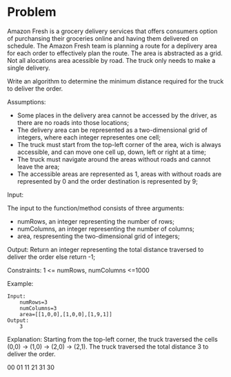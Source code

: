 # Problem

Amazon Fresh is a grocery delivery services that offers consumers option of purchansing their groceries online and having them delivered on schedule.
The Amazon Fresh team is planning a route for a deplivery area for each order to effectively plan the route.
The area is abstracted as a grid. Not all alocations area acessible by road. The truck only needs to make a single delivery.

Write an algorithm to determine the minimum distance required for the truck to deliver the order.

Assumptions:

- Some places in the delivery area cannot be accessed by the driver, as there are no roads into those locations;
- The delivery area can be represented as a two-dimensional grid of integers, where each integer representes one cell;
- The truck must start from the top-left corner of the area, wich is always accessible, and can move one cell up, down, left or right at a time;
- The truck must navigate around the areas without roads and cannot leave the area;
- The accessible areas are represented as 1, areas with without roads are represented by 0 and the order destination is represented by 9;

Input:

The input to the function/method consists of three arguments: 
- numRows, an integer representing the number of rows;
- numColumns, an integer representing the number of columns;
- area, respresenting the two-dimensional grid of integers;

Output:
Return an integer representing the total distance traversed to deliver the order else return -1;

Constraints:
1 <= numRows, numColumns <=1000

Example:
    
    Input:
        numRows=3
        numColumns=3
        area=[[1,0,0],[1,0,0],[1,9,1]]
    Output:
        3

Explanation:
Starting from the top-left corner, the truck traversed the cells (0,0) -> (1,0) -> (2,0) -> (2,1). The truck traversed the total distance 3 to deliver the order.

00 01 11 21 31 30